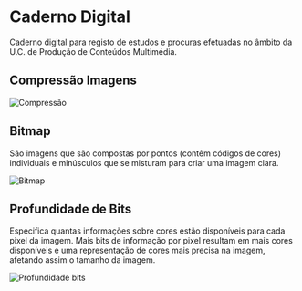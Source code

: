 # Caderno Digital

Caderno digital para registo de estudos e procuras efetuadas no âmbito da U.C. de Produção de Conteúdos Multimédia.

## Compressão Imagens

![Compressão](https://cdn.geckoandfly.com/wp-content/uploads/2016/12/lossy-compression-ratios.jpg)


## Bitmap

  São imagens que são compostas por pontos (contêm códigos de cores) individuais  e minúsculos que se misturam para criar uma imagem clara.
  
![Bitmap](https://www.ciabyte.com.br/imagens/mapa-bits.gif)


## Profundidade de Bits

  Especifica quantas informações sobre cores estão disponíveis para cada pixel da imagem. Mais bits de informação por pixel resultam em mais cores disponíveis e uma representação de cores mais precisa na imagem, afetando assim o tamanho da imagem.

![Profundidade bits](https://www.sony.com/image/df061f174ed4404d8044a39195c24c28?fmt=png-alpha&wid=600)
